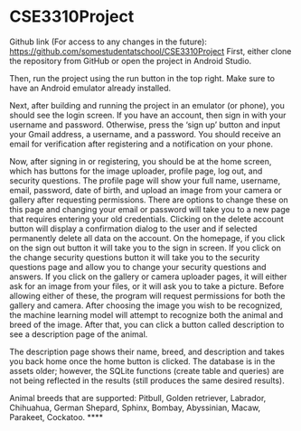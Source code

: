 # CSE3310Project
Github link (For access to any changes in the future): https://github.com/somestudentatschool/CSE3310Project
First, either clone the repository from GitHub or open the project in Android Studio. 

Then, run the project using the run button in the top right. Make sure to have an Android emulator already installed. 

Next, after building and running the project in an emulator (or phone), you should see the login screen. If you have an account, then sign in with your username
and password. Otherwise, press the ‘sign up’ button and input your Gmail address, a username, and a password. You should receive an email for verification after
registering and a notification on your phone.  

Now, after signing in or registering, you should be at the home screen, which has buttons for the image uploader, profile page, log out, and security questions.
The profile page will show your full name, username, email, password, date of birth, and upload an image from your camera or gallery after requesting
permissions. There are options to change these on this page and changing your email or password will take you to a new page that requires entering your old
credentials. Clicking on the delete account button will display a confirmation dialog to the user and if selected permanently delete all data on the account. On
the homepage, if you click on the sign out button it will take you to the sign in screen. If you click on the change security questions button it will take you
to the security questions page and allow you to change your security questions and answers. If you click on the gallery or camera uploader pages, it will either
ask for an image from your files, or it will ask you to take a picture. Before allowing either of these, the program will request permissions for both the
gallery and camera. After choosing the image you wish to be recognized, the machine learning model will attempt to recognize both the animal and breed of the
image. After that, you can click a button called description to see a description page of the animal. 

The description page shows their name, breed, and description and takes you back home once the home button is clicked. The database is in the assets older;
however, the SQLite functions (create table and queries) are not being reflected in the results (still produces the same desired results). 

Animal breeds that are supported: Pitbull, Golden retriever, Labrador, Chihuahua, German Shepard, Sphinx, Bombay, Abyssinian, Macaw, Parakeet, Cockatoo. ****
